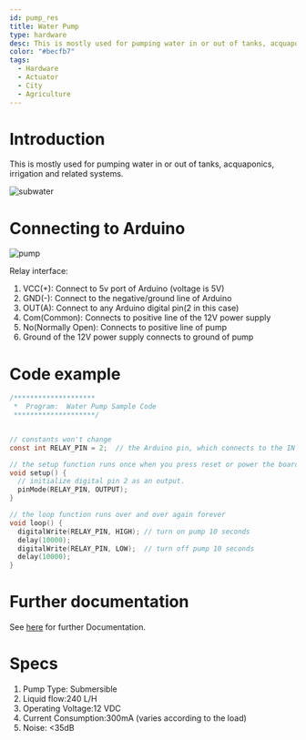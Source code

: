 ```yaml
---
id: pump_res
title: Water Pump
type: hardware
desc: This is mostly used for pumping water in or out of tanks, acquaponics, irrigation and related systems.
color: "#becfb7"
tags:
  - Hardware
  - Actuator
  - City
  - Agriculture
---
```


# Introduction

This is mostly used for pumping water in or out of tanks, acquaponics, irrigation and related systems.
                    
![subwater](img/subwater.jpg)

                 
# Connecting to Arduino

![pump](img/pump.jpg)

Relay interface:
1. VCC(+): Connect to 5v port of Arduino (voltage is 5V)
2. GND(-): Connect to the negative/ground line of Arduino
3. OUT(A): Connect to any Arduino digital pin(2 in this case)
4. Com(Common): Connects to positive line of the 12V power supply
5. No(Normally Open): Connects to positive line of pump
6. Ground of the 12V power supply connects to ground of pump
                    
# Code example

```c
/********************
 *  Program:  Water Pump Sample Code
 ********************/


// constants won't change
const int RELAY_PIN = 2;  // the Arduino pin, which connects to the IN pin of relay

// the setup function runs once when you press reset or power the board
void setup() {
  // initialize digital pin 2 as an output.
  pinMode(RELAY_PIN, OUTPUT);
}

// the loop function runs over and over again forever
void loop() {
  digitalWrite(RELAY_PIN, HIGH); // turn on pump 10 seconds
  delay(10000);
  digitalWrite(RELAY_PIN, LOW);  // turn off pump 10 seconds
  delay(10000);
}

```

# Further documentation

See [here](https://arduinogetstarted.com/tutorials/arduino-controls-pump) for further Documentation.

# Specs

1. Pump Type: Submersible
2. Liquid flow:240 L/H
3. Operating Voltage:12 VDC
4. Current Consumption:300mA (varies according to the load)
5. Noise: <35dB

